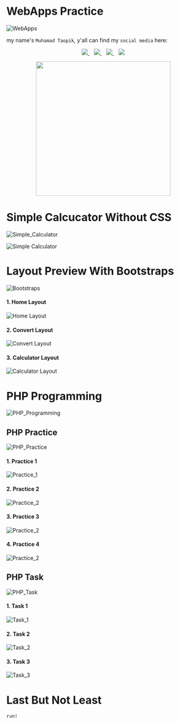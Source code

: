 # WebApps Practice

![WebApps](https://img.shields.io/badge/%20Pengembangan%20Aplikasi%20Web-WebApps%20Practice-brightgreen.svg?style=flat)

my name's `Muhamad Taopik`, y'all can find my `social media` here:
 
<p align='center'>
 
 <a href="https://www.facebook.com/mr.94t3z">
  <img src="https://img.shields.io/badge/Facebook-%231877F2.svg?style=for-the-badge&logo=Facebook&logoColor=white" />        
 </a>&nbsp;&nbsp;
 
 <a href="https://www.instagram.com/m.taopik_/">
  <img src="https://img.shields.io/badge/instagram-E4405F?style=for-the-badge&logo=instagram&logoColor=white" /> 
 </a>&nbsp;&nbsp;
 
 <a href="https://www.linkedin.com/in/muhamad-taopik-8b0746174">
  <img src="https://img.shields.io/badge/linkedin-%230077B5.svg?&style=for-the-badge&logo=linkedin&logoColor=white" />
 </a>&nbsp;&nbsp;
 
 <img src="https://img.shields.io/twitter/follow/mr94t3z?color=1DA1F2&logo=twitter&style=for-the-badge" />
  
</p>

<p align='center'>
 <a href="#">
  <img src="https://github-readme-stats.vercel.app/api?username=Mr94t3z&show_icons=true&count_private=true&theme=dark" width="350">
 </a>
</p>

# Simple Calcucator Without CSS

![Simple_Calculator](https://img.shields.io/badge/Simple%20Calculator-WebApps%20Practice-brightgreen.svg?style=flat)

![Simple Calculator](simple_calculator.png)

# Layout Preview With Bootstraps

![Bootstraps](https://img.shields.io/badge/Using%20Bootstraps-WebApps%20Practice-brightgreen.svg?style=flat)

<h4>1. Home Layout</h4>

![Home Layout](convertncalc/home.png)

<h4>2. Convert Layout</h4>

![Convert Layout](convertncalc/convert.png)

<h4>3. Calculator Layout</h4>

![Calculator Layout](convertncalc/calc.png)

# PHP Programming 

![PHP_Programming](https://img.shields.io/badge/PHP%20Programming-WebApps%20Practice-brightgreen.svg?style=flat)

## PHP Practice

![PHP_Practice](https://img.shields.io/badge/PHP%20Practice-WebApps%20Practice-brightgreen.svg?style=flat)

<h4>1. Practice 1</h4>

![Practice_1](php-practice/practice1.png)

<h4>2. Practice 2</h4>

![Practice_2](php-practice/practice2.png)

<h4>3. Practice 3</h4>

![Practice_2](php-practice/practice3.png)

<h4>4. Practice 4</h4>

![Practice_2](php-practice/practice4.png)

## PHP Task

![PHP_Task](https://img.shields.io/badge/PHP%20Task-WebApps%20Practice-brightgreen.svg?style=flat)

<h4>1. Task 1</h4>

![Task_1](php-practice/tugas1.png)

<h4>2. Task 2</h4>

![Task_2](php-practice/tugas2.png)

<h4>3. Task 3</h4>

![Task_3](php-practice/tugas3.png)

# Last But Not Least

```
run!
```
